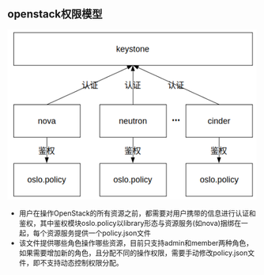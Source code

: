 ## openstack权限模型
![openstack_authority](https://github.com/com-wushuang/goBasic/blob/main/image/openstack_authority.png)
- 用户在操作OpenStack的所有资源之前，都需要对用户携带的信息进行认证和鉴权，其中鉴权模块oslo.policy以library形态与资源服务(如nova)捆绑在一起，每个资源服务提供一个policy.json文件
- 该文件提供哪些角色操作哪些资源，目前只支持admin和member两种角色，如果需要增加新的角色，且分配不同的操作权限，需要手动修改policy.json文件，即不支持动态控制权限分配。


